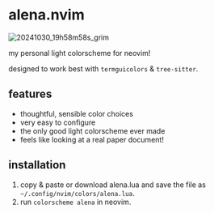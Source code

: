 # alena.nvim
![20241030_19h58m58s_grim](https://github.com/user-attachments/assets/4e242960-d64c-49b0-aa41-38aa1bb138cb)

my personal light colorscheme for neovim!

designed to work best with `termguicolors` & `tree-sitter`.

## features
- thoughtful, sensible color choices
- very easy to configure
- the only good light colorscheme ever made
- feels like looking at a real paper document!

## installation
1. copy & paste or download alena.lua and save the file as `~/.config/nvim/colors/alena.lua`.
2. run `colorscheme alena` in neovim.
